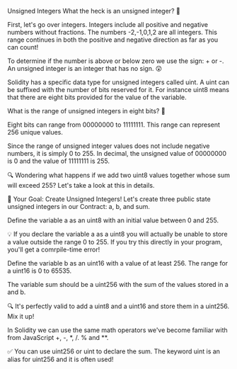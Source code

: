Unsigned Integers
What the heck is an unsigned integer? 🤨

First, let's go over integers. Integers include all positive and negative numbers without fractions. The numbers -2,-1,0,1,2 are all integers. This range continues in both the positive and negative direction as far as you can count!

To determine if the number is above or below zero we use the sign: + or -. An unsigned integer is an integer that has no sign. 😲

Solidity has a specific data type for unsigned integers called uint. A uint can be suffixed with the number of bits reserved for it. For instance uint8 means that there are eight bits provided for the value of the variable.

What is the range of unsigned integers in eight bits? 🤔

Eight bits can range from 00000000 to 11111111. This range can represent 256 unique values.

Since the range of unsigned integer values does not include negative numbers, it is simply 0 to 255. In decimal, the unsigned value of 00000000 is 0 and the value of 11111111 is 255.

🔍 Wondering what happens if we add two uint8 values together whose sum will exceed 255? Let's take a look at this in details.

🏁 Your Goal: Create Unsigned Integers!
Let's create three public state unsigned integers in our Contract: a, b, and sum.

Define the variable a as an uint8 with an initial value between 0 and 255.

💡 If you declare the variable a as a uint8 you will actually be unable to store a value outside the range 0 to 255. If you try this directly in your program, you'll get a comrpile-time error!

Define the variable b as an uint16 with a value of at least 256. The range for a uint16 is 0 to 65535.

The variable sum should be a uint256 with the sum of the values stored in a and b.

🔍 It's perfectly valid to add a uint8 and a uint16 and store them in a uint256. Mix it up!

In Solidity we can use the same math operators we've become familiar with from JavaScript +, -, *, /. % and **.

✅ You can use uint256 or uint to declare the sum. The keyword uint is an alias for uint256 and it is often used!
